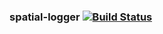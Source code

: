 ### spatial-logger   [![Build Status](https://travis-ci.org/AtlasOfLivingAustralia/spatial-logger.svg?branch=master)](https://travis-ci.org/AtlasOfLivingAustralia/spatial-logger)
